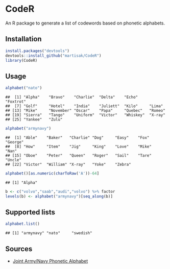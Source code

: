 # CodeR

An R package to generate a list of codewords based on phonetic alphabets.

## Installation


```r
install.packages("devtools")
devtools::install_github("martisak/CodeR")
library(CodeR)
```



## Usage


```r
alphabet("nato")
```

```
##  [1] "Alpha"    "Bravo"    "Charlie"  "Delta"    "Echo"     "Foxtrot" 
##  [7] "Golf"     "Hotel"    "India"    "Juliett"  "Kilo"     "Lima"    
## [13] "Mike"     "November" "Oscar"    "Papa"     "Quebec"   "Romeo"   
## [19] "Sierra"   "Tango"    "Uniform"  "Victor"   "Whiskey"  "X-ray"   
## [25] "Yankee"   "Zulu"
```

```r
alphabet("armynavy")
```

```
##  [1] "Able"    "Baker"   "Charlie" "Dog"     "Easy"    "Fox"     "George" 
##  [8] "How"     "Item"    "Jig"     "King"    "Love"    "Mike"    "Nan"    
## [15] "Oboe"    "Peter"   "Queen"   "Roger"   "Sail"    "Tare"    "Uncle"  
## [22] "Victor"  "William" "X-ray"   "Yoke"    "Zebra"
```

```r
alphabet()[as.numeric(charToRaw('A'))-64]
```

```
## [1] "Alpha"
```

```r
b <- c("volvo","saab","audi","volvo") %>% factor
levels(b) <- alphabet("armynavy")[seq_along(b)]
```

## Supported lists


```r
alphabet.list()
```

```
## [1] "armynavy" "nato"     "swedish"
```

## Sources

* [Joint Army/Navy Phonetic Alphabet](https://en.wikipedia.org/wiki/Joint_Army/Navy_Phonetic_Alphabet)



